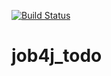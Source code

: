 [![Build Status](https://app.travis-ci.com/vadimstr102/job4j_todo.svg?branch=main)](https://app.travis-ci.com/vadimstr102/job4j_todo)

# job4j_todo
